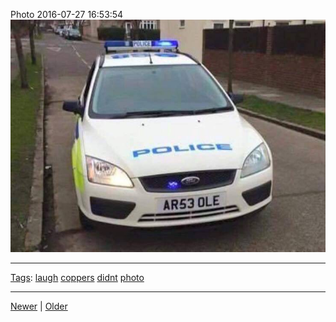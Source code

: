 <!--
title: Photo 2016-07-27 16
date: 2020-06-28T14:49:39.926Z
tags: laugh, coppers, didnt, photo
-->




Photo 2016-07-27 16:53:54
![](148054784072-0.jpg)

<!--BOTTOM-POST-NAVIGATION-->
---

[Tags](tags.md): [laugh](tag-laugh.md) [coppers](tag-coppers.md) [didnt](tag-didnt.md) [photo](tag-photo.md)

---

[Newer](147917309907.md) | [Older](148243847377.md)